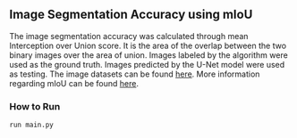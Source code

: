 ## Image Segmentation Accuracy using mIoU

The image segmentation accuracy was calculated through mean Interception over Union score. It is the area of the overlap between the two binary images over the area of union. Images labeled by the algorithm were used as the ground truth. Images predicted by the U-Net model were used as testing. The image datasets can be found [here](https://drive.google.com/drive/folders/1l8YpzCzYUpjlQGFN_8riOImDrLZHAbg5?usp=sharing). More information regarding mIoU can be found [here](https://www.pyimagesearch.com/2016/11/07/intersection-over-union-iou-for-object-detection/).

### How to Run

    run main.py

